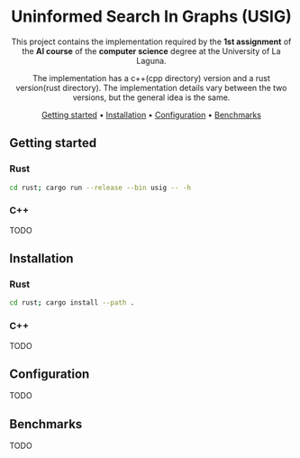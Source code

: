 <!-- markdownlint-configure-file {
  "MD013": {
    "code_blocks": false,
    "tables": false
  },
  "MD033": false,
  "MD041": false
} -->

<div align="center">

# **U**ninformed **S**earch **I**n **G**raphs (USIG)

This project contains the implementation required by the **1st assignment** of the
**AI course** of the **computer science** degree at the University of La Laguna.

The implementation has a c++(cpp directory) version and a rust
version(rust directory). The implementation details vary
between the two versions, but the general idea is the same.

[Getting started](#getting-started) •
[Installation](#installation) •
[Configuration](#configuration) •
[Benchmarks](#benchmarks)

</div>

## Getting started

### Rust

```bash
cd rust; cargo run --release --bin usig -- -h
```

### C++

TODO

## Installation

### Rust

```bash
cd rust; cargo install --path .
```

### C++

TODO

## Configuration

TODO

## Benchmarks

TODO

